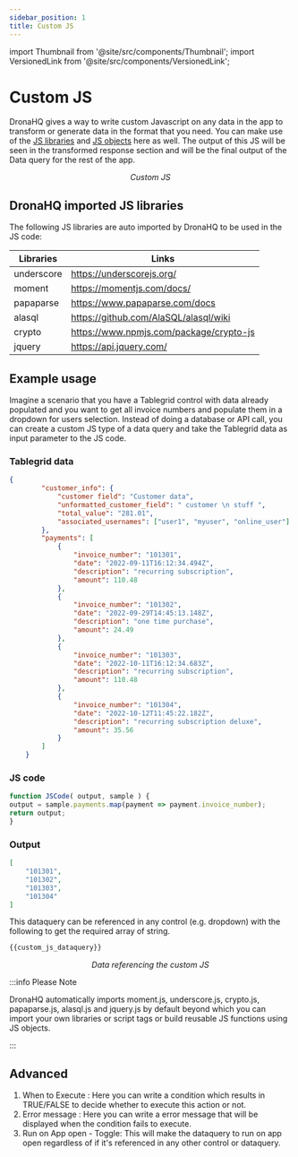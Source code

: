 ```yaml
---
sidebar_position: 1
title: Custom JS
---
```


import Thumbnail from '@site/src/components/Thumbnail';
import VersionedLink from '@site/src/components/VersionedLink';

# Custom JS

DronaHQ gives a way to write custom Javascript on any data in the app to transform or generate data in the format that you need. You can make use of the [JS libraries](/app-scripting-and-code/import-js-libraries) and [JS objects](/app-scripting-and-code/import-js-libraries) here as well. The output of this JS will be seen in the transformed response section and will be the final output of the Data query for the rest of the app. 


<figure>
  <Thumbnail src="/img/data-queries/custom-js.png" alt="Custom JS" width='100%'/>
  <figcaption align = "center"><i>Custom JS</i></figcaption>
</figure>


## DronaHQ imported JS libraries

The following JS libraries are auto imported by DronaHQ to be used in the JS code:

|  Libraries | Links |
|  --- | --- |
| underscore | https://underscorejs.org/|
| moment | https://momentjs.com/docs/ |
| papaparse | https://www.papaparse.com/docs |
| alasql | https://github.com/AlaSQL/alasql/wiki  |
| crypto | https://www.npmjs.com/package/crypto-js |
| jquery | https://api.jquery.com/ |


## Example usage

Imagine a scenario that you have a Tablegrid control with data already populated and you want to get all invoice numbers and populate them in a dropdown for users selection. Instead of doing a database or API call, you can create a custom JS type of a data query and take the Tablegrid data as input parameter to the JS code.

### Tablegrid data
```json
{
        "customer_info": {
            "customer field": "Customer data",
            "unformatted_customer_field": " customer \n stuff ",
            "total_value": "281.01",
            "associated_usernames": ["user1", "myuser", "online_user"]
        },
        "payments": [
            {
                "invoice_number": "101301",
                "date": "2022-09-11T16:12:34.494Z",
                "description": "recurring subscription",
                "amount": 110.48
            },
            {
                "invoice_number": "101302",
                "date": "2022-09-29T14:45:13.148Z",
                "description": "one time purchase",
                "amount": 24.49
            },
            {
                "invoice_number": "101303",
                "date": "2022-10-11T16:12:34.683Z",
                "description": "recurring subscription",
                "amount": 110.48
            },
            {
                "invoice_number": "101304",
                "date": "2022-10-12T11:45:22.182Z",
                "description": "recurring subscription deluxe",
                "amount": 35.56
            }
        ]
    } 
```

### JS code 

```javascript
function JSCode( output, sample ) {
output = sample.payments.map(payment => payment.invoice_number);
return output;
}
```

### Output
```json
[
    "101301",
    "101302",
    "101303",
    "101304"
]
```
This dataquery can be referenced in any control (e.g. dropdown) with the following to get the required array of string.
```javascript
{{custom_js_dataquery}}
```

<figure>
  <Thumbnail src="/img/data-queries/dropdown-invoice.png" alt="Data from custom js" width='100%'/>
  <figcaption align = "center"><i>Data referencing the custom JS</i></figcaption>
</figure>

:::info Please Note

DronaHQ automatically imports moment.js, underscore.js, crypto.js, papaparse.js, alasql.js and jquery.js by default beyond which you can import your own libraries or script tags or build reusable JS functions using JS objects.

:::

## Advanced

 1. When to Execute : Here you can write a condition which results in TRUE/FALSE to decide whether to execute this action or not.
 2. Error message : Here you can write a error message that will be displayed when the condition fails to execute.
 3. Run on App open - Toggle: This will make the dataquery to run on app open regardless of if it's referenced in any other control or dataquery.
